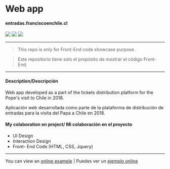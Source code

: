 # Web app
#### entradas.franciscoenchile.cl

![](https://img.shields.io/github/languages/count/andresger/entradas.franciscoenchile.cl.svg) ![](https://img.shields.io/github/languages/top/andresger/entradas.franciscoenchile.cl.svg) ![](https://img.shields.io/badge/status-offline-red.svg)

------------
>This repo is only for Front-End code showcase purpose.

>Este repositorio tiene solo el propósito de mostrar el código Front-End.

------------
#### Description/Descripción
Web app developed as a part of the tickets distribution platform for the Pope's visit to Chile in 2018.

Aplicación web desarrollada como parte de la plataforma de distribución de entradas para la visita del Papa a Chile en 2018.

#### My colaboration on project/ Mi colaboración en el proyecto
- UI Design
- Interaction Design
- Front- End Code (HTML, CSS, Jquery)
------------
You can view an [online example](https://portfolio.gerardoquiroga.com/papa) | Puedes ver un [ejemplo online](https://portfolio.gerardoquiroga.com/papa)
